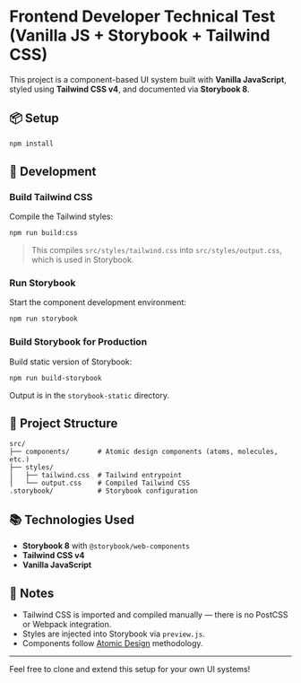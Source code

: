 # Frontend Developer Technical Test (Vanilla JS + Storybook + Tailwind CSS)

This project is a component-based UI system built with **Vanilla JavaScript**, styled using **Tailwind CSS v4**, and documented via **Storybook 8**.

## 📦 Setup

```bash
npm install
```

## 💠 Development

### Build Tailwind CSS

Compile the Tailwind styles:

```bash
npm run build:css
```

> This compiles `src/styles/tailwind.css` into `src/styles/output.css`, which is used in Storybook.

### Run Storybook

Start the component development environment:

```bash
npm run storybook
```

### Build Storybook for Production

Build static version of Storybook:

```bash
npm run build-storybook
```

Output is in the `storybook-static` directory.

## 📁 Project Structure

```
src/
├── components/       # Atomic design components (atoms, molecules, etc.)
├── styles/
│   ├── tailwind.css  # Tailwind entrypoint
│   └── output.css    # Compiled Tailwind CSS
.storybook/           # Storybook configuration
```

## 📚 Technologies Used

* **Storybook 8** with `@storybook/web-components`
* **Tailwind CSS v4**
* **Vanilla JavaScript**

## 🔧 Notes

* Tailwind CSS is imported and compiled manually — there is no PostCSS or Webpack integration.
* Styles are injected into Storybook via `preview.js`.
* Components follow [Atomic Design](https://bradfrost.com/blog/post/atomic-web-design/) methodology.

---

Feel free to clone and extend this setup for your own UI systems!
